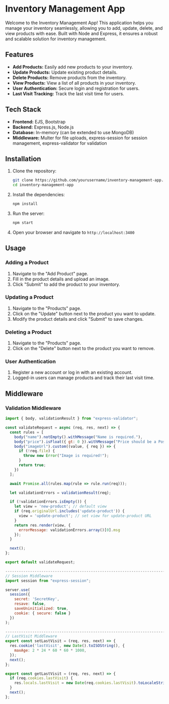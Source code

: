 # Inventory Management App

Welcome to the Inventory Management App! This application helps you manage your inventory seamlessly, allowing you to add, update, delete, and view products with ease. Built with Node and Express, it ensures a robust and scalable solution for inventory management.

## Features

- **Add Products:** Easily add new products to your inventory.
- **Update Products:** Update existing product details.
- **Delete Products:** Remove products from the inventory.
- **View Products:** View a list of all products in your inventory.
- **User Authentication:** Secure login and registration for users.
- **Last Visit Tracking:** Track the last visit time for users.

## Tech Stack

- **Frontend:** EJS, Bootstrap
- **Backend:** Express.js, Node.js
- **Database:** In-memory (can be extended to use MongoDB)
- **Middleware:** Multer for file uploads, express-session for session management, express-validator for validation

## Installation

1. Clone the repository:

    ```bash
    git clone https://github.com/yourusername/inventory-management-app.git
    cd inventory-management-app
    ```

2. Install the dependencies:

    ```bash
    npm install
    ```

3. Run the server:

    ```bash
    npm start
    ```

4. Open your browser and navigate to `http://localhost:3400`

## Usage

### Adding a Product

1. Navigate to the "Add Product" page.
2. Fill in the product details and upload an image.
3. Click "Submit" to add the product to your inventory.

### Updating a Product

1. Navigate to the "Products" page.
2. Click on the "Update" button next to the product you want to update.
3. Modify the product details and click "Submit" to save changes.

### Deleting a Product

1. Navigate to the "Products" page.
2. Click on the "Delete" button next to the product you want to remove.

### User Authentication

1. Register a new account or log in with an existing account.
2. Logged-in users can manage products and track their last visit time.

## Middleware

### Validation Middleware

```javascript
import { body, validationResult } from "express-validator";

const validateRequest = async (req, res, next) => {
  const rules = [
    body("name").notEmpty().withMessage("Name is required."),
    body("price").isFloat({ gt: 0 }).withMessage("Price should be a Positive Integer."),
    body("imageUrl").custom((value, { req }) => {
      if (!req.file) {
        throw new Error("Image is required!");
      }
      return true;
    })
  ];

  await Promise.all(rules.map(rule => rule.run(req)));

  let validationErrors = validationResult(req);

  if (!validationErrors.isEmpty()) {
    let view = 'new-product'; // default view
    if (req.originalUrl.includes('update-product')) {
      view = 'update-product'; // set view for update-product URL
    }
    return res.render(view, {
      errorMessage: validationErrors.array()[0].msg
    });
  }

  next();
};

export default validateRequest;

------------------------------------------------------------------------------------
// Session Middleware
import session from "express-session";

server.use(
  session({
    secret: 'SecretKey',
    resave: false,
    saveUninitialized: true,
    cookie: { secure: false }
  })
);

------------------------------------------------------------------------------------
// LastVisit Middleware
export const setLastVisit = (req, res, next) => {
  res.cookie('lastVisit', new Date().toISOString(), {
    maxAge: 2 * 24 * 60 * 60 * 1000,
  });
  next();
};

export const getLastVisit = (req, res, next) => {
  if (req.cookies.lastVisit) {
    res.locals.lastVisit = new Date(req.cookies.lastVisit).toLocaleString();
  }
  next();
};